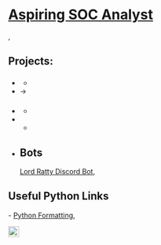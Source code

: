 <h1> <br/> <a href="https://www.linkedin.com/in/brent-garren//">Aspiring SOC Analyst</h1></a>, <a 
<p>
<h2>Projects:</h2>

- ###
  - 
- 
  ->
- ###
  - 
- 
  -
- <h2>Bots</h2> <p>
  <a href="https://github.com/brentgarren/Lord-Ratty-Bot">Lord Ratty Discord Bot</a>,
<p>
<h2> Useful Python Links</h2> <p>
 - <a href="[https://github.com/brentgarren/Lord-Ratty-Bot](https://peps.python.org/pep-0008/)">Python Formatting</a>,
  
[<img align="left" alt="Brentgarren | LinkedIn" width="22px" src="https://cdn.jsdelivr.net/npm/simple-icons@v3/icons/linkedin.svg" />][linkedin]

[linkedin]: https://www.linkedin.com/in/brent-garren/

<!--
**brentgarren/brentgarren** is a ✨ _special_ ✨ repository because its `README.md` (this file) appears on your GitHub profile.

Here are some ideas to get you started:

- 🔭 I’m currently working on ...
- 🌱 I’m currently learning ...
- 👯 I’m looking to collaborate on ...
- 🤔 I’m looking for help with ...
- 💬 Ask me about ...
- 📫 How to reach me: ...
- 😄 Pronouns: ...
- ⚡ Fun fact: ...
-->
